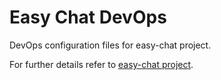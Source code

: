 # Easy Chat DevOps

DevOps configuration files for easy-chat project.

For further details refer to [easy-chat project](https://github.com/alipheesa/easy-chat).
